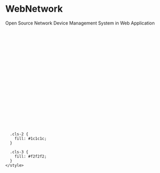 # WebNetwork
Open Source Network Device Management System in Web Application

<?xml version="1.0" encoding="UTF-8"?>
<svg xmlns="http://www.w3.org/2000/svg" viewBox="0 0 2125.04 1287.92">
  <defs>
    <style>
      .cls-1 {
        fill: #c1272d;
      }

      .cls-2 {
        fill: #1c1c1c;
      }

      .cls-3 {
        fill: #f2f2f2;
      }
    </style>
  </defs>

  <g id="Layer_1" data-name="Layer 1">
    <g>
      <path class="cls-3" d="m341.21,687.08h-12.2l-47.4-140h12l42,124.4,43.4-124.4h10.8l43,124.8,42.4-124.8h11.2l-47.4,140h-12.2l-42.6-123.6-43,123.6Z"/>
      <path class="cls-3" d="m514.2,544.89h94.2v10.2h-94.2v-10.2Zm0,66h94.2v10.2h-94.2v-10.2Zm0,76.2h94.2v-10.2h-94.2v10.2Z"/>
      <path class="cls-3" d="m647,547.09h58.8c30.4,0,48.6,12.8,48.6,35.8,0,16.4-9.2,27.2-22.8,32,19.2,3.8,30.2,15.8,30.2,35,0,23.8-17.2,37.2-52,37.2h-62.8v-9.8h62.8c26.2,0,40.4-8.6,40.4-28.2s-14.2-28.2-40.4-28.2h-62.8v-9.6h58.4c23.6,0,37.4-9.2,37.4-27.2s-13.8-27.2-37.4-27.2h-58.4v-9.8Z"/>
      <path class="cls-1" d="m807.8,687.08h-11.4v-140h9.6l93.8,119.2v-119.2h11.4v140h-9.6l-93.8-119.2v119.2Z"/>
      <path class="cls-1" d="m958.2,544.89h94.2v10.2h-94.2v-10.2Zm0,66h94.2v10.2h-94.2v-10.2Zm0,76.2h94.2v-10.2h-94.2v10.2Z"/>
      <path class="cls-1" d="m1117.8,687.08v-129.8h-50v-10.2h111.6v10.2h-50v129.8h-11.6Z"/>
      <path class="cls-1" d="m1245.8,687.08h-12.2l-47.4-140h12l42,124.4,43.4-124.4h10.8l43,124.8,42.4-124.8h11.2l-47.4,140h-12.2l-42.6-123.6-43,123.6Z"/>
      <path class="cls-1" d="m1404.4,617.08c0-40.8,31.2-71,73-71s73,30.2,73,71-31.2,71-73,71-73-30.2-73-71Zm134.4,0c0-34.8-26.2-60.6-61.4-60.6s-61.4,25.8-61.4,60.6,26.2,60.6,61.4,60.6,61.4-25.8,61.4-60.6Z"/>
      <path class="cls-1" d="m1693.8,687.08h-13l-33-46.2c-4,.4-8.2.8-12.8.8h-39.4v45.4h-11.4v-55.4h50.8c29.2,0,45-13.8,45-37.2s-15.8-37.2-45-37.2h-50.8v-10.2h50.8c35.2,0,56.6,17.6,56.6,47.4,0,22.2-12,37.6-32.6,43.8l34.8,48.8Z"/>
      <path class="cls-1" d="m1842.79,687.08h-14l-59.4-68-30.6,31.2v36.8h-11.4v-140h11.4v88.4l86-88.4h13.6l-61.2,63.6,65.6,76.4Z"/>
    </g>
  </g>
</svg>
